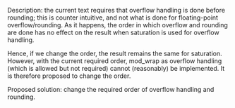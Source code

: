 Description: the current text requires that overflow handling is done before
rounding; this is counter intuitive, and not what is done for floating-point
overflow/rounding. As it happens, the order in which overflow and rounding are
done has no effect on the result when saturation is used for overflow handling.

Hence, if we change the order, the result remains the same for saturation.
However, with the current required order, mod\_wrap as overflow handling (which
is allowed but not required) cannot (reasonably) be implemented. It is therefore
proposed to change the order.

Proposed solution: change the required order of overflow handling and rounding.
